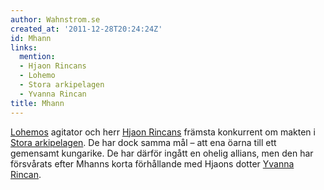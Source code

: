 ```yaml
---
author: Wahnstrom.se
created_at: '2011-12-28T20:24:24Z'
id: Mhann
links:
  mention:
  - Hjaon Rincans
  - Lohemo
  - Stora arkipelagen
  - Yvanna Rincan
title: Mhann
---
```


[Lohemos] agitator och herr [Hjaon Rincans] främsta konkurrent om makten i [Stora arkipelagen]. De
har dock samma mål – att ena öarna till ett gemensamt kungarike. De har därför ingått en ohelig
allians, men den har försvårats efter Mhanns korta förhållande med Hjaons dotter [Yvanna Rincan].

  [Lohemos]: Lohemo
  [Hjaon Rincans]: Hjaon_Rincans
  [Stora arkipelagen]: Stora_arkipelagen
  [Yvanna Rincan]: Yvanna_Rincan